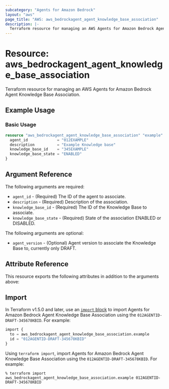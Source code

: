 ```yaml
---
subcategory: "Agents for Amazon Bedrock"
layout: "aws"
page_title: "AWS: aws_bedrockagent_agent_knowledge_base_association"
description: |-
  Terraform resource for managing an AWS Agents for Amazon Bedrock Agent Knowledge Base Association.
---
```

# Resource: aws_bedrockagent_agent_knowledge_base_association

Terraform resource for managing an AWS Agents for Amazon Bedrock Agent Knowledge Base Association.

## Example Usage

### Basic Usage

```terraform
resource "aws_bedrockagent_agent_knowledge_base_association" "example" {
  agent_id             = "012EXAMPLE"
  description          = "Example Knowledge base"
  knowledge_base_id    = "345EXAMPLE"
  knowledge_base_state = "ENABLED"
}
```

## Argument Reference

The following arguments are required:

* `agent_id` - (Required) The ID of the agent to associate.
* `description` - (Required) Description of the association.
* `knowledge_base_id` - (Required) The ID of the Knowledge Base to associate.
* `knowledge_base_state` - (Required) State of the association ENABLED or DISABLED.

The following arguments are optional:

* `agent_version` - (Optional) Agent version to associate the Knowledge Base to, currently only DRAFT.

## Attribute Reference

This resource exports the following attributes in addition to the arguments above:


## Import

In Terraform v1.5.0 and later, use an [`import` block](https://developer.hashicorp.com/terraform/language/import) to import Agents for Amazon Bedrock Agent Knowledge Base Association using the `012AGENTID-DRAFT-345678KBID`. For example:

```terraform
import {
  to = aws_bedrockagent_agent_knowledge_base_association.example
  id = "012AGENTID-DRAFT-345678KBID"
}
```

Using `terraform import`, import Agents for Amazon Bedrock Agent Knowledge Base Association using the `012AGENTID-DRAFT-345678KBID`. For example:

```console
% terraform import aws_bedrockagent_agent_knowledge_base_association.example 012AGENTID-DRAFT-345678KBID
```
